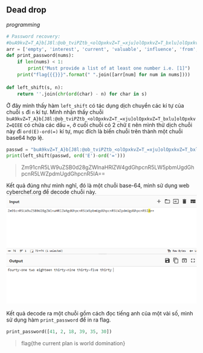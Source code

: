 ## Dead drop
_programming_

```python
# Password recovery:
#buA9kvZ=T_A}b[J8l:@ob_tviPZtb_<olOpxkvZ=T_=xju]olOpxkvZ=T_bxlu]olOpxkvZ=QIEE
arr = ['empty', 'interest', 'current', 'valuable', 'influence', 'from', 'scolded', 'would', 'got', 'key', 'facility', 'run', 'great', 'tack', 'scent', 'close', 'are', 'a', 'plan', 'counter', 'earth', 'self', 'we', 'sick', 'return', 'admit', 'bear', 'cache', 'to', 'grab', 'domination', 'feedback', 'especially', 'motivate', 'tool', 'world', 'phase', 'semblance', 'tone', 'is', 'will', 'the', 'can', 'global', 'tell', 'box', 'alarm', 'life', 'necessary']
def print_password(nums):
    if len(nums) < 1:
        print("Must provide a list of at least one number i.e. [1]")
    print("flag{{{}}}".format(" ".join([arr[num] for num in nums])))

def left_shift(s, n):
    return ''.join(chr(ord(char) - n) for char in s)

```

Ở đây mình thấy hàm `left_shift` có tác dụng dịch chuyển các kí tự của chuỗi `s` đi `n` kí tự. 
Mình nhận thấy chuỗi `buA9kvZ=T_A}b[J8l:@ob_tviPZtb_<olOpxkvZ=T_=xju]olOpxkvZ=T_bxlu]olOpxkvZ=QIEE` có chứa các dấu `=`, ở cuối chuỗi có 2 chữ `E` nên mình thử dịch chuỗi này đi `ord(E)-ord(=)` kí tự, mục đích là biến chuỗi trên thành một chuỗi base64 hợp lệ. 

```python
passwd = "buA9kvZ=T_A}b[J8l:@ob_tviPZtb_<olOpxkvZ=T_=xju]olOpxkvZ=T_bxlu]olOpxkvZ=QIEE"
print(left_shift(passwd, ord('E')-ord('=')))
```
> Zm91cnR5LW9uZSB0d28gZWlnaHRlZW4gdGhpcnR5LW5pbmUgdGhpcnR5LWZpdmUgdGhpcnR5IA==

Kết quả đúng như mình nghĩ, đó là một chuỗi base-64, mình sử dụng web cyberchef.org để decode chuỗi này.
![Alt text](image-4.png)

Kết quả decode ra một chuỗi gồm cách đọc tiếng anh của một vài số, mình sử dụng hàm `print_password` để in ra flag.

```python
print_password([41, 2, 18, 39, 35, 30])
```
> flag{the current plan is world domination}
